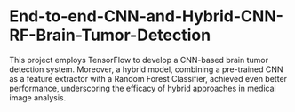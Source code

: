 # End-to-end-CNN-and-Hybrid-CNN-RF-Brain-Tumor-Detection
This project employs TensorFlow to develop a CNN-based brain tumor detection system. Moreover, a hybrid model, combining a pre-trained CNN as a feature extractor with a Random Forest Classifier, achieved even better performance, underscoring the efficacy of hybrid approaches in medical image analysis.
